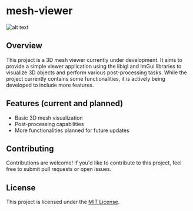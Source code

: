 # mesh-viewer
![alt text](https://github.com/khalilrefai/mesh-viewer/tree/main/screenshot.png?raw=true)

## Overview

This project is a 3D mesh viewer currently under development. It aims to provide a simple viewer application using the libigl and ImGui libraries to visualize 3D objects and perform various post-processing tasks. While the project currently contains some functionalities, it is actively being developed to include more features.

## Features (current and planned)

- Basic 3D mesh visualization
- Post-processing capabilities
- More functionalities planned for future updates

## Contributing

Contributions are welcome! If you'd like to contribute to this project, feel free to submit pull requests or open issues.

## License

This project is licensed under the [MIT License](LICENSE).
